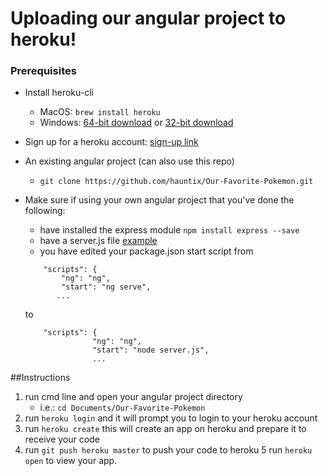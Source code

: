 # Uploading our angular project to heroku!
### Prerequisites

- Install heroku-cli
    - MacOS: ```brew install heroku```
    - Windows: [64-bit download](https://cli-assets.heroku.com/heroku-x64.exe) or [32-bit download](https://cli-assets.heroku.com/heroku-x86.exe)

- Sign up for a heroku account: [sign-up link](https://signup.heroku.com/login)

- An existing angular project (can also use this repo) 

   - ```git clone https://github.com/hauntix/Our-Favorite-Pokemon.git```

- Make sure if using your own angular project that you've done the following:
    - have installed the express module ```npm install express --save```
    - have a server.js file [example](https://github.com/hauntix/Our-Favorite-Pokemon/blob/master/server.js)
    - you have edited your package.json start script from 
    ``` 
        "scripts": {
            "ng": "ng",
            "start": "ng serve",
           ...
    ``` 
    to
    ```
        "scripts": {
                   "ng": "ng",
                   "start": "node server.js",
                   ...
    ```

##Instructions
1. run cmd line and open your angular project directory
    - i.e.: ```cd Documents/Our-Favorite-Pokemon```
2. run ```heroku login``` and it will prompt you to login to your heroku account
3. run ```heroku create``` this will create an app on heroku and prepare it to receive your code
4. run ```git push heroku master``` to push your code to heroku
5 run ```heroku open``` to view your app.
